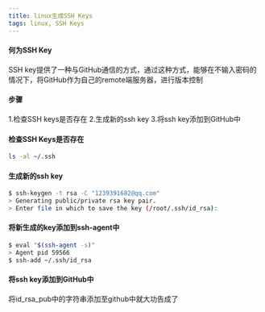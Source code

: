 ```yaml
---
title: linux生成SSH Keys  
tags: linux, SSH Keys
---
```

#### 何为SSH Key
SSH key提供了一种与GitHub通信的方式，通过这种方式，能够在不输入密码的情况下，将GitHub作为自己的remote端服务器，进行版本控制

#### 步骤
1.检查SSH keys是否存在
2.生成新的ssh key
3.将ssh key添加到GitHub中

#### 检查SSH Keys是否存在
``` bash
ls -al ~/.ssh
```

#### 生成新的ssh key
``` bash
$ ssh-keygen -t rsa -C "1239391682@qq.com"
> Generating public/private rsa key pair.
> Enter file in which to save the key (/root/.ssh/id_rsa): 
```

#### 将新生成的key添加到ssh-agent中
``` bash
$ eval "$(ssh-agent -s)"
> Agent pid 59566
$ ssh-add ~/.ssh/id_rsa
```

#### 将ssh key添加到GitHub中
将id_rsa_pub中的字符串添加至github中就大功告成了